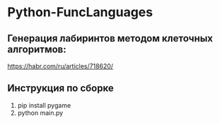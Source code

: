 ﻿# Python-FuncLanguages

## Генерация лабиринтов методом клеточных алгоритмов: 
https://habr.com/ru/articles/718620/

## Инструкция по сборке
1) pip install pygame 
2) python main.py

